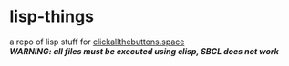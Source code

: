 # lisp-things
a repo of lisp stuff for [clickallthebuttons.space](clickallthebuttons.space)   
___WARNING: all files must be executed using clisp, SBCL does not work___

